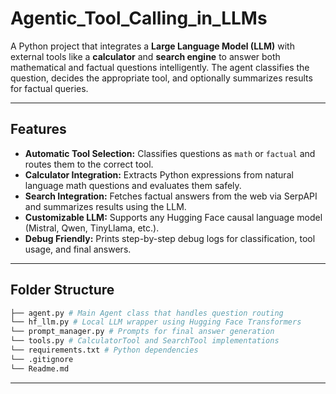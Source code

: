 # Agentic_Tool_Calling_in_LLMs

A Python project that integrates a **Large Language Model (LLM)** with external tools like a **calculator** and **search engine** to answer both mathematical and factual questions intelligently. The agent classifies the question, decides the appropriate tool, and optionally summarizes results for factual queries.

---

## Features

- **Automatic Tool Selection:** Classifies questions as `math` or `factual` and routes them to the correct tool.
- **Calculator Integration:** Extracts Python expressions from natural language math questions and evaluates them safely.
- **Search Integration:** Fetches factual answers from the web via SerpAPI and summarizes results using the LLM.
- **Customizable LLM:** Supports any Hugging Face causal language model (Mistral, Qwen, TinyLlama, etc.).
- **Debug Friendly:** Prints step-by-step debug logs for classification, tool usage, and final answers.

---

## Folder Structure

```sh
├── agent.py # Main Agent class that handles question routing  
└── hf_llm.py # Local LLM wrapper using Hugging Face Transformers
└── prompt_manager.py # Prompts for final answer generation
└── tools.py # CalculatorTool and SearchTool implementations
└── requirements.txt # Python dependencies
└── .gitignore
└── Readme.md         
```

---
